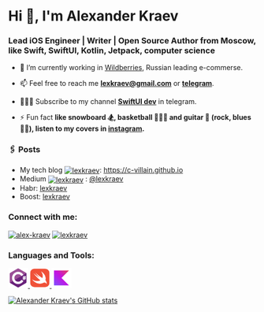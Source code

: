 <h1 align="left">Hi 👋, I'm Alexander Kraev</h1>
<h3 align="left">Lead iOS Engineer | Writer | Open Source Author from Moscow, like Swift, SwiftUI, Kotlin, Jetpack, computer science</h3>

- 🔭 I’m currently working in [Wildberries](http://wildberries.ru), Russian leading e-commerse.

- 📫 Feel free to reach me **lexkraev@gmail.com** or **[telegram](https://t.me/lexkraev)**.

- 👨🏻‍💻 Subscribe to my channel **[SwiftUI dev](https://t.me/swiftui_dev)** in telegram.

- ⚡ Fun fact **like snowboard 🏂, basketball 🏀⛹🏻 and guitar 🎸 (rock, blues 🤟🏻), listen to my covers in [instagram](http://instagram.com/lexkraev).**

<h3 align="left">🖇️ Posts</h3>

- My tech blog <a href="https://medium.com/lexkraev" target="blank"><img align="center" src="https://raw.githubusercontent.com/rahuldkjain/github-profile-readme-generator/master/src/images/icons/Social/github.svg" alt="lexkraev" height="30" width="40" /></a>: https://c-villain.github.io
- Medium <a href="https://medium.com/lexkraev" target="blank"><img align="center" src="https://raw.githubusercontent.com/rahuldkjain/github-profile-readme-generator/master/src/images/icons/Social/medium.svg" alt="lexkraev" height="30" width="40" /></a> : [@lexkraev](https://medium.com/@lexkraev)
- Habr: [lexkraev](https://habr.com/ru/users/lexkraev/posts)
- Boost: [lexkraev](https://boosty.to/lexkraev)

<h3 align="left">Connect with me:</h3>
<p align="left">
<a href="https://linkedin.com/in/alex-kraev" target="blank"><img align="center" src="https://raw.githubusercontent.com/rahuldkjain/github-profile-readme-generator/master/src/images/icons/Social/linked-in-alt.svg" alt="alex-kraev" height="30" width="40" /></a>
<a href="https://instagram.com/lexkraev" target="blank"><img align="center" src="https://raw.githubusercontent.com/rahuldkjain/github-profile-readme-generator/master/src/images/icons/Social/instagram.svg" alt="lexkraev" height="30" width="40" /></a>
</p>

<h3 align="left">Languages and Tools:</h3>
<p align="left"> <a href="https://www.w3schools.com/cs/" target="_blank"> <img src="https://raw.githubusercontent.com/devicons/devicon/master/icons/csharp/csharp-original.svg" alt="csharp" width="40" height="40"/> </a> <a href="https://developer.apple.com/swift/" target="_blank"> <img src="https://raw.githubusercontent.com/devicons/devicon/master/icons/swift/swift-original.svg" alt="swift" width="40" height="40"/> </a> <a href="https://kotlinlang.org" target="_blank"> <img src="https://raw.githubusercontent.com/devicons/devicon/master/icons/kotlin/kotlin-original.svg" alt="kotlin" width="40" height="40"/> </a> </p>

[![Alexander Kraev's GitHub stats](https://github-readme-stats.vercel.app/api?username=c-villain&show_icons=true)](https://github.com/anuraghazra/github-readme-stats)
